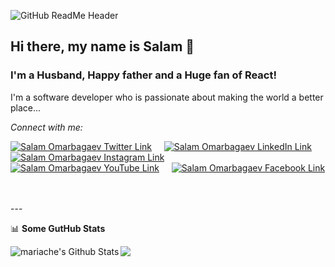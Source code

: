 ![GitHub ReadMe Header](https://res.cloudinary.com/drkvsmrhd/image/upload/v1612338656/Clean_Work_Place_LinkedIn_Banner_png0ot.jpg)


## Hi there, my name is Salam 👋

### I'm a Husband, Happy father and a Huge fan of React!


I'm a software developer who is passionate about making the world a better place...

<em>Connect with me:</em>

[![Salam Omarbagaev Twitter Link][twitter-image]][twitter-link] &nbsp; &nbsp;
[![Salam Omarbagaev LinkedIn Link][linkedin-image]][linkedin-link] &nbsp; &nbsp;
[![Salam Omarbagaev Instagram Link][instagram-image]][instagram-link] &nbsp; &nbsp;
[![Salam Omarbagaev YouTube Link][youtube-image]][youtube-link] &nbsp; &nbsp;
[![Salam Omarbagaev Facebook Link][facebook-image]][facebook-link] &nbsp; &nbsp;

<br />
---

📊 **Some GutHub Stats** 

<img align="left" alt="mariache's Github Stats" src="https://github-readme-stats.vercel.app/api?username=mariache&show_icons=true&show_icons=true&include_all_commits=true&hide_border=true&theme=nord" />
<img align="left" src="https://github-readme-stats.vercel.app/api/top-langs/?username=mariache&theme=nord" />


[twitter-link]: https://twitter.com/SalamOmarbagaev
[youtube-link]: https://www.youtube.com/salamomarbagaev
[instagram-link]: https://www.instagram.com/salam_o_nz/
[linkedin-link]: https://www.linkedin.com/in/omarbagaev
[facebook-link]: https://www.facebook.com/SalamOmarbagaev

[twitter-image]: https://res.cloudinary.com/drkvsmrhd/image/upload/c_scale,w_24/v1612346609/twitter_t1kils.png
[youtube-image]: https://res.cloudinary.com/drkvsmrhd/image/upload/c_scale,w_24/v1612346701/youtube_agmhto.png
[instagram-image]: https://res.cloudinary.com/drkvsmrhd/image/upload/c_scale,w_24/v1612346609/instagram_anlwag.png
[linkedin-image]: https://res.cloudinary.com/drkvsmrhd/image/upload/c_scale,w_24/v1612346724/linkedin_kulyx3.png
[facebook-image]: https://res.cloudinary.com/drkvsmrhd/image/upload/c_scale,w_24/v1612346609/facebook_ptptmo.png

